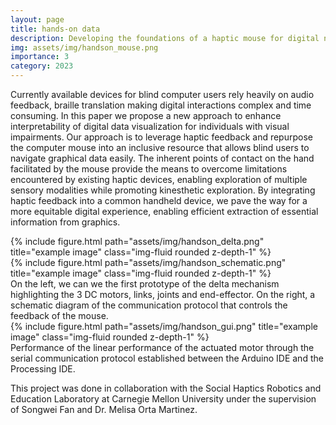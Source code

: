 ```yaml
---
layout: page
title: hands-on data
description: Developing the foundations of a haptic mouse for digital navigation
img: assets/img/handson_mouse.png
importance: 3
category: 2023
---
```


Currently available devices for blind computer users rely heavily on audio feedback, braille translation making
digital interactions complex and time consuming. In this paper we propose a new approach to enhance interpretability of digital data visualization for individuals with visual impairments. Our approach is to leverage haptic feedback and repurpose the computer mouse into an inclusive resource that allows blind users to navigate graphical data easily. The inherent points of contact on the hand facilitated by the mouse provide the means to overcome limitations encountered by existing haptic devices, enabling exploration of multiple sensory modalities while promoting kinesthetic exploration. By integrating haptic feedback into a common handheld device, we pave the way for a more equitable digital experience, enabling efficient extraction of essential information from graphics.

<div class="row">
    <div class="col-sm mt-3 mt-md-0">
        {% include figure.html path="assets/img/handson_delta.png" title="example image" class="img-fluid rounded z-depth-1" %}
    </div>
    <div class="col-sm mt-3 mt-md-0">
        {% include figure.html path="assets/img/handson_schematic.png" title="example image" class="img-fluid rounded z-depth-1" %}
    </div>
</div>
<div class="caption">
    On the left, we can we the first prototype of the delta mechanism highlighting the 3 DC motors, links, joints and end-effector. On the right, a schematic diagram of the communication protocol that controls the feedback of the mouse. 
</div>

<div class="row">
    <div class="col-sm mt-3 mt-md-0">
        {% include figure.html path="assets/img/handson_gui.png" title="example image" class="img-fluid rounded z-depth-1" %}
    </div>
</div>
<div class="caption">
    Performance of the linear performance of the actuated motor through the serial communication protocol established between the Arduino IDE and the Processing IDE.
</div>

This project was done in collaboration with the Social Haptics Robotics and Education Laboratory at Carnegie Mellon University under the supervision of Songwei Fan and Dr. Melisa Orta Martinez. 